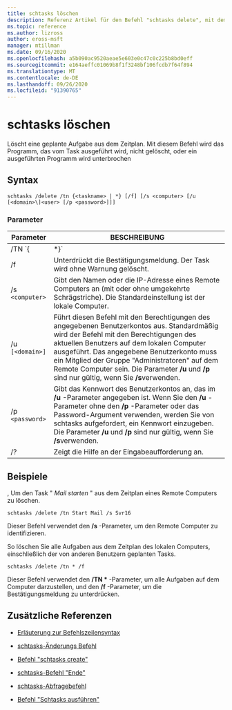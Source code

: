 ```yaml
---
title: schtasks löschen
description: Referenz Artikel für den Befehl "schtasks delete", mit dem eine geplante Aufgabe aus dem Zeitplan gelöscht wird.
ms.topic: reference
ms.author: lizross
author: eross-msft
manager: mtillman
ms.date: 09/16/2020
ms.openlocfilehash: a5b090ac9520aeae5e603e0c47c0c225b8bd0eff
ms.sourcegitcommit: e164aeffc01069b8f1f3248bf106fcdb7f64f894
ms.translationtype: MT
ms.contentlocale: de-DE
ms.lasthandoff: 09/26/2020
ms.locfileid: "91390765"
---
```

# <a name="schtasks-delete"></a>schtasks löschen

Löscht eine geplante Aufgabe aus dem Zeitplan. Mit diesem Befehl wird das Programm, das vom Task ausgeführt wird, nicht gelöscht, oder ein ausgeführten Programm wird unterbrochen

## <a name="syntax"></a>Syntax

```
schtasks /delete /tn {<taskname> | *} [/f] [/s <computer> [/u [<domain>\]<user> [/p <password>]]]
```

### <a name="parameters"></a>Parameter

| Parameter | BESCHREIBUNG |
|--|--|
| /TN `{<taskname> | *}` | Identifiziert den zu löschenden Task. Wenn Sie verwenden `*` , werden mit diesem Befehl alle Aufgaben gelöscht, die für den Computer geplant sind, und nicht nur die vom aktuellen Benutzer geplanten Tasks. |
| /f | Unterdrückt die Bestätigungsmeldung. Der Task wird ohne Warnung gelöscht. |
| /s `<computer>` | Gibt den Namen oder die IP-Adresse eines Remote Computers an (mit oder ohne umgekehrte Schrägstriche). Die Standardeinstellung ist der lokale Computer. |
| /u `[<domain>]` | Führt diesen Befehl mit den Berechtigungen des angegebenen Benutzerkontos aus. Standardmäßig wird der Befehl mit den Berechtigungen des aktuellen Benutzers auf dem lokalen Computer ausgeführt. Das angegebene Benutzerkonto muss ein Mitglied der Gruppe "Administratoren" auf dem Remote Computer sein. Die Parameter **/u** und **/p** sind nur gültig, wenn Sie **/s**verwenden. |
| /p `<password>` | Gibt das Kennwort des Benutzerkontos an, das im **/u** -Parameter angegeben ist. Wenn Sie den **/u** -Parameter ohne den **/p** -Parameter oder das Password-Argument verwenden, werden Sie von schtasks aufgefordert, ein Kennwort einzugeben. Die Parameter **/u** und **/p** sind nur gültig, wenn Sie **/s**verwenden. |
| /? | Zeigt die Hilfe an der Eingabeaufforderung an. |

## <a name="examples"></a>Beispiele

, Um den Task " *Mail starten* " aus dem Zeitplan eines Remote Computers zu löschen.

```
schtasks /delete /tn Start Mail /s Svr16
```

Dieser Befehl verwendet den **/s** -Parameter, um den Remote Computer zu identifizieren.

So löschen Sie alle Aufgaben aus dem Zeitplan des lokalen Computers, einschließlich der von anderen Benutzern geplanten Tasks.

```
schtasks /delete /tn * /f
```

Dieser Befehl verwendet den **/TN &#42;** -Parameter, um alle Aufgaben auf dem Computer darzustellen, und den **/f** -Parameter, um die Bestätigungsmeldung zu unterdrücken.

## <a name="additional-references"></a>Zusätzliche Referenzen

- [Erläuterung zur Befehlszeilensyntax](command-line-syntax-key.md)

- [schtasks-Änderungs Befehl](schtasks-change.md)

- [Befehl "schtasks create"](schtasks-create.md)

- [schtasks-Befehl "Ende"](schtasks-end.md)

- [schtasks-Abfragebefehl](schtasks-query.md)

- [Befehl "Schtasks ausführen"](schtasks-run.md)
